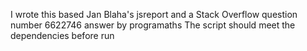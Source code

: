 I wrote this based Jan Blaha's jsreport and a Stack Overflow question number 6622746 answer by programaths 
The script should meet the dependencies before run
